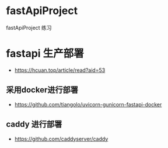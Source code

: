 # fastApiProject  
fastApiProject 练习  

# fastapi 生产部署 
- https://hcuan.top/article/read?aid=53
## 采用docker进行部署  
- https://github.com/tiangolo/uvicorn-gunicorn-fastapi-docker 
## caddy 进行部署 
- https://github.com/caddyserver/caddy
